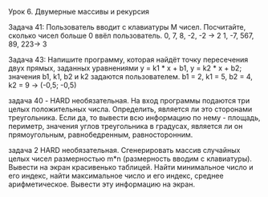 Урок 6. Двумерные массивы и рекурсия

Задача 41:
Пользователь вводит с клавиатуры M чисел. Посчитайте, сколько чисел больше 0 ввёл пользователь.
0, 7, 8, -2, -2 -> 2
1, -7, 567, 89, 223-> 3

Задача 43:
Напишите программу, которая найдёт точку пересечения двух прямых,
заданных уравнениями y = k1 * x + b1, y = k2 * x + b2;
значения b1, k1, b2 и k2 задаются пользователем.
b1 = 2, k1 = 5, b2 = 4, k2 = 9 -> (-0,5; -0,5)

задача 40 - HARD необязательная.
На вход программы подаются три целых положительных числа. Определить, является ли это сторонами треугольника.
Если да, то вывести всю информацию по нему - площадь, периметр, значения углов треугольника в градусах,
является ли он прямоугольным, равнобедренным, равносторонним.

задача 2 HARD необязательная.
Сгенерировать массив случайных целых чисел размерностью m*n (размерность вводим с клавиатуры).
Вывести на экран красивенько таблицей. Найти минимальное число и его индекс, найти максимальное число и его индекс, среднее арифметическое.
Вывести эту информацию на экран.